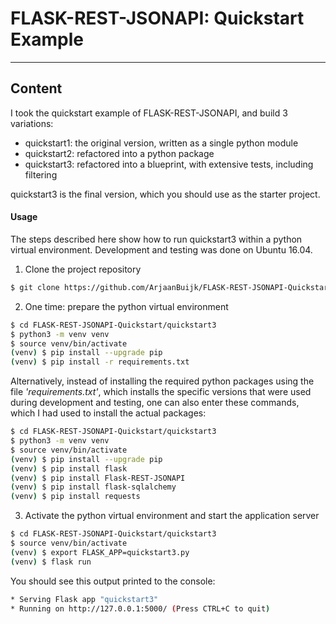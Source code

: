 # FLASK-REST-JSONAPI: Quickstart Example

---
## Content

I took the quickstart example of FLASK-REST-JSONAPI, and build 3 variations:

- quickstart1: the original version, written as a single python module
- quickstart2: refactored into a python package
- quickstart3: refactored into a blueprint, with extensive tests, including filtering

quickstart3 is the final version, which you should use as the starter project.

#### Usage

The steps described here show how to run quickstart3 within a python virtual environment.
Development and testing was done on Ubuntu 16.04.


1. Clone the project repository
```bash
$ git clone https://github.com/ArjaanBuijk/FLASK-REST-JSONAPI-Quickstart
```

2. One time: prepare the python virtual environment
```bash
$ cd FLASK-REST-JSONAPI-Quickstart/quickstart3
$ python3 -m venv venv
$ source venv/bin/activate
(venv) $ pip install --upgrade pip
(venv) $ pip install -r requirements.txt
```

 Alternatively, instead of installing the required python packages using the file <em>'requirements.txt'</em>, which installs the specific versions that were used during development and testing, one can also enter these commands, which I had used to install the actual packages:
```bash
$ cd FLASK-REST-JSONAPI-Quickstart/quickstart3
$ python3 -m venv venv
$ source venv/bin/activate
(venv) $ pip install --upgrade pip
(venv) $ pip install flask
(venv) $ pip install Flask-REST-JSONAPI
(venv) $ pip install flask-sqlalchemy
(venv) $ pip install requests
```

3. Activate the python virtual environment and start the application server
```bash
$ cd FLASK-REST-JSONAPI-Quickstart/quickstart3
$ source venv/bin/activate
(venv) $ export FLASK_APP=quickstart3.py
(venv) $ flask run
```

 You should see this output printed to the console:
 ```bash
 * Serving Flask app "quickstart3"
 * Running on http://127.0.0.1:5000/ (Press CTRL+C to quit)
```